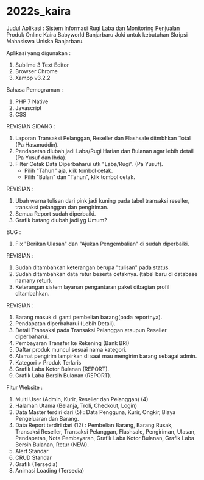 # 2022s_kaira
Judul Aplikasi : Sistem Informasi Rugi Laba dan Monitoring Penjualan Produk Online Kaira Babyworld Banjarbaru
Joki untuk kebutuhan Skripsi Mahasiswa Uniska Banjarbaru.

Aplikasi yang digunakan :
1. Sublime 3 Text Editor
2. Browser Chrome
3. Xampp v3.2.2

Bahasa Pemograman :
1. PHP 7 Native
2. Javascript
3. CSS

REVISIAN SIDANG : 
1. Laporan Transaksi Pelanggan, Reseller dan Flashsale ditmbhkan Total (Pa Hasanuddin).
2. Pendapatan diubah jadi Laba/Rugi Harian dan Bulanan agar lebih detail (Pa Yusuf dan Ihda).
3. Filter Cetak Data Diperbaharui utk "Laba/Rugi". (Pa Yusuf).
    - Pilih "Tahun" aja, klik tombol cetak.
    - Pilih "Bulan" dan "Tahun", klik tombol cetak.

REVISIAN :
1. Ubah warna tulisan dari pink jadi kuning pada tabel transaksi reseller, transaksi pelanggan dan pengiriman.
2. Semua Report sudah diperbaiki.
3. Grafik batang diubah jadi yg Umum?

BUG : 
1. Fix "Berikan Ulasan" dan "Ajukan Pengembalian" di sudah diperbaiki.

REVISIAN :
1. Sudah ditambahkan keterangan berupa "tulisan" pada status.
2. Sudah ditambahkan data retur beserta cetaknya. (tabel baru di database namany retur).
3. Keterangan sistem layanan pengantaran paket dibagian profil ditambahkan.

REVISIAN :
1. Barang masuk di ganti pembelian barang(pada reportnya). 
2. Pendapatan diperbaharui (Lebih Detail).
3. Detail Transaksi pada Transaksi Pelanggan ataupun Reseller diperbaharui.
4. Pembayaran Transfer ke Rekening (Bank BRI)
5. Daftar produk muncul sesuai nama kategori.
6. Alamat pengirim lampirkan di saat mau mengirim barang sebagai admin.
7. Kategori > Produk Terlaris 
8. Grafik Laba Kotor Bulanan (REPORT).
9. Grafik Laba Bersih Bulanan (REPORT).

Fitur Website :
1. Multi User (Admin, Kurir, Reseller dan Pelanggan) (4)
2. Halaman Utama (Belanja, Troli, Checkout, Login)
3. Data Master terdiri dari (5) : Data Pengguna, Kurir, Ongkir, Biaya Pengeluaran dan Barang. 
4. Data Report terdiri dari (12) : Pembelian Barang, Barang Rusak, Transaksi Reseller, Transaksi Pelanggan, Flashsale, Pengiriman, Ulasan, Pendapatan, Nota Pembayaran, Grafik Laba Kotor Bulanan, Grafik Laba Bersih Bulanan, Retur (NEW).  
5. Alert Standar
6. CRUD Standar
7. Grafik (Tersedia)
8. Animasi Loading (Tersedia)